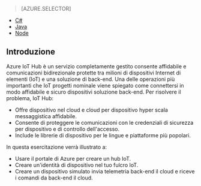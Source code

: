 > [AZURE.SELECTOR]
- [C#](../articles/iot-hub/iot-hub-csharp-csharp-getstarted.md)
- [Java](../articles/iot-hub/iot-hub-java-java-getstarted.md)
- [Node](../articles/iot-hub/iot-hub-node-node-getstarted.md)

## <a name="introduction"></a>Introduzione

Azure IoT Hub è un servizio completamente gestito consente affidabile e comunicazioni bidirezionale protette tra milioni di dispositivi Internet di elementi (IoT) e una soluzione di back-end. Una delle operazioni più importanti che IoT progetti nominale viene spiegato come connettersi in modo affidabile e sicuro dispositivi soluzione back-end. Per risolvere il problema, IoT Hub:

- Offre dispositivo nel cloud e cloud per dispositivo hyper scala messaggistica affidabile.
- Consente di proteggere le comunicazioni con le credenziali di sicurezza per dispositivo e di controllo dell'accesso.
- Include le librerie di dispositivo per le lingue e piattaforme più popolari.

In questa esercitazione verrà illustrato a:

- Usare il portale di Azure per creare un hub IoT.
- Creare un'identità di dispositivo nel tuo fulcro IoT.
- Creare un dispositivo simulato invia telemetria back-end il cloud e riceve i comandi da back-end il cloud.